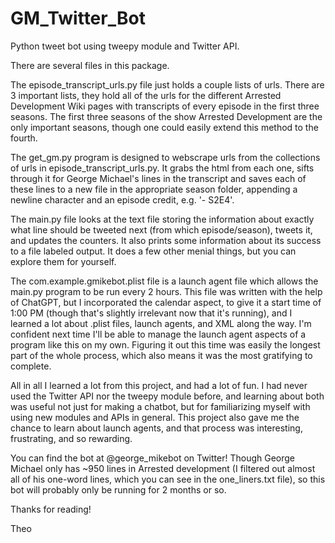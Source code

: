 # GM_Twitter_Bot
Python tweet bot using tweepy module and Twitter API.

There are several files in this package. 

The episode_transcript_urls.py file just holds a couple lists of urls. There are 3 important lists, they hold all of the urls for the different Arrested Development Wiki pages with transcripts of every episode in the first three seasons. The first three seasons of the show Arrested Development are the only important seasons, though one could easily extend this method to the fourth. 

The get_gm.py program is designed to webscrape urls from the collections of urls in episode_transcript_urls.py. It grabs the html from each one, sifts through it for George Michael's lines in the transcript and saves each of these lines to a new file in the appropriate season folder, appending a newline character and an episode credit, e.g. '- S2E4'.

The main.py file looks at the text file storing the information about exactly what line should be tweeted next (from which episode/season), tweets it, and updates the counters. It also prints some information about its success to a file labeled output. It does a few other menial things, but you can explore them for yourself.

The com.example.gmikebot.plist file is a launch agent file which allows the main.py program to be run every 2 hours. This file was written with the help of ChatGPT, but I incorporated the calendar aspect, to give it a start time of 1:00 PM (though that's slightly irrelevant now that it's running), and I learned a lot about .plist files, launch agents, and XML along the way. I'm confident next time I'll be able to manage the launch agent aspects of a program like this on my own. Figuring it out this time was easily the longest part of the whole process, which also means it was the most gratifying to complete.

All in all I learned a lot from this project, and had a lot of fun. I had never used the Twitter API nor the tweepy module before, and learning about both was useful not just for making a chatbot, but for familiarizing myself with using new modules and APIs in general. This project also gave me the chance to learn about launch agents, and that process was interesting, frustrating, and so rewarding. 

You can find the bot at @george_mikebot on Twitter! Though George Michael only has ~950 lines in Arrested development (I filtered out almost all of his one-word lines, which you can see in the one_liners.txt file), so this bot will probably only be running for 2 months or so. 

Thanks for reading!

Theo
